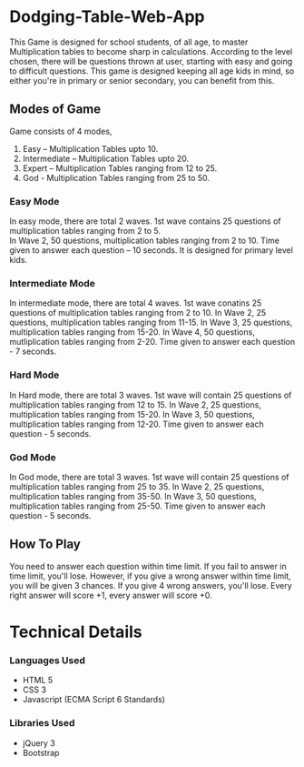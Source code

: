 # Dodging-Table-Web-App

This Game is designed for school students, of all age, to master Multiplication tables to become sharp in calculations.
According to the level chosen, there will be questions thrown at user, starting with easy and going to difficult questions.
This game is designed keeping all age kids in mind, so either you're in primary or senior secondary, you can benefit from this. 

## Modes of Game
Game consists of 4 modes,
1. Easy – Multiplication Tables upto 10.
2. Intermediate – Multiplication Tables upto 20.
3. Expert – Multiplication Tables ranging from 12 to 25.
4. God - Multiplication Tables ranging from 25 to 50. 

### Easy Mode
In easy mode, there are total 2 waves. 1st wave contains 25 questions of multiplication tables ranging from 2 to 5.<br>
In Wave 2, 50 questions, multiplication tables ranging from 2 to 10. Time given to answer each question – 10 seconds.
It is designed for primary level kids.

### Intermediate Mode
In intermediate mode, there are total 4 waves. 1st wave conatins 25 questions of multiplication tables ranging from 2 to 10. 
In Wave 2, 25 questions, multiplication tables ranging from 11-15. In Wave 3, 25 questions, multiplication tables ranging from 15-20.
In Wave 4, 50 questions, mutliplication tables ranging from 2-20. Time given to answer each question - 7 seconds.

### Hard Mode
In Hard mode, there are total 3 waves. 1st wave will contain 25 questions of multiplication tables ranging from 12 to 15.
In Wave 2, 25 questions, multiplication tables ranging from 15-20. In Wave 3, 50 questions, multiplication tables ranging from 12-20.
Time given to answer each question - 5 seconds.

### God Mode
In God mode, there are total 3 waves. 1st wave will contain 25 questions of multiplication tables ranging from 25 to 35.
In Wave 2, 25 questions, multiplication tables ranging from 35-50. In Wave 3, 50 questions, multiplication tables ranging from 25-50.
Time given to answer each question - 5 seconds.


## How To Play
You need to answer each question within time limit. If you fail to answer in time limit, you'll lose. However, if you give a wrong answer within time limit, you will be given 3 chances. If you give 4 wrong answers, you'll lose. Every right answer will score +1, every answer will score +0.

# Technical Details

### Languages Used
* HTML 5
* CSS 3
* Javascript (ECMA Script 6 Standards)

### Libraries Used 
* jQuery 3
* Bootstrap
